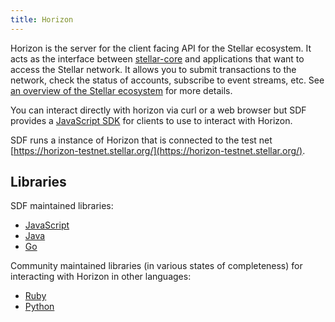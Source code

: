 ```yaml
---
title: Horizon
---
```


Horizon is the server for the client facing API for the Stellar ecosystem.  It acts as the interface between [stellar-core](https://www.stellar.org/developers/learn/stellar-core) and applications that want to access the Stellar network. It allows you to submit transactions to the network, check the status of accounts, subscribe to event streams, etc. See [an overview of the Stellar ecosystem](https://www.stellar.org/developers/learn/) for more details.

You can interact directly with horizon via curl or a web browser but SDF provides a [JavaScript SDK](https://www.stellar.org/developers/js-stellar-sdk/learn/) for clients to use to interact with Horizon.

SDF runs a instance of Horizon that is connected to the test net [https://horizon-testnet.stellar.org/](https://horizon-testnet.stellar.org/).

## Libraries

SDF maintained libraries:<br />
- [JavaScript](https://github.com/stellar/js-stellar-sdk)
- [Java](https://github.com/stellar/java-stellar-sdk)
- [Go](https://github.com/openbankit/go-base)

Community maintained libraries (in various states of completeness) for interacting with Horizon in other languages:<br>
- [Ruby](https://github.com/stellar/ruby-stellar-sdk)
- [Python](https://github.com/StellarCN/py-stellar-base)
